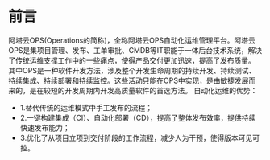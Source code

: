 # 前言

阿塔云OPS(Operations的简称)，全称阿塔云OPS自动化运维管理平台。阿塔云OPS是集项目管理、发布、工单审批、CMDB等IT职能于一体后台技术系统，解决了传统运维支撑工作中的一些痛点，使得产品交付更加迅速，提高了发布质量。
其中OPS是一种软件开发方法，涉及整个开发生命周期的持续开发、持续测试、持续集成、持续部署和持续监控。这些活动只能在OPS中实现，是由敏捷发展而来的，是在较短的开发周期内开发高质量软件的首选方法。
自动化运维的优势：
- 1.替代传统的运维模式中手工发布的流程；
- 2.一键构建集成（CI）、自动化部署（CD），提高了整体发布效率，提供持续快速发布能力；
- 3.优化了从项目立项到交付阶段的工作流程，减少人为干预，使得版本可见可控。


